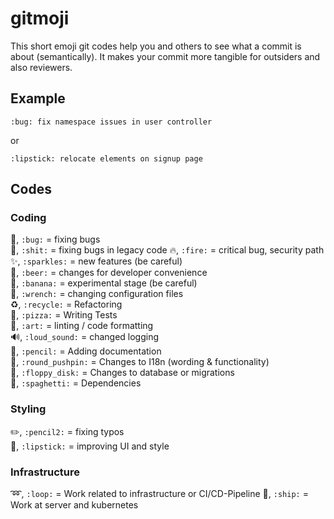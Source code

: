# gitmoji
This short emoji git codes help you and others to see what a commit is about (semantically).
It makes your commit more tangible for outsiders and also reviewers.

## Example
```
:bug: fix namespace issues in user controller
```
or
```
:lipstick: relocate elements on signup page
```

## Codes

### Coding
:bug:, `:bug:` = fixing bugs  
:shit:, `:shit:` = fixing bugs in legacy code 
:fire:, `:fire:` = critical bug, security path   
:sparkles:, `:sparkles:` = new features (be careful)  
:beer:, `:beer:` = changes for developer convenience  
:banana:, `:banana:` = experimental stage (be careful)  
:wrench:, `:wrench:` = changing configuration files   
:recycle:, `:recycle:` = Refactoring  
:pizza:, `:pizza:` = Writing Tests  
:art:, `:art:` = linting / code formatting  
:loud_sound:, `:loud_sound:` = changed logging  
:pencil:, `:pencil:` = Adding documentation  
:round_pushpin:, `:round_pushpin:` = Changes to I18n (wording & functionality)  
:floppy_disk:, `:floppy_disk:` = Changes to database or migrations  
:spaghetti:, `:spaghetti:` = Dependencies  


### Styling 
:pencil2:, `:pencil2:` = fixing typos  
:lipstick:, `:lipstick:` = improving UI and style  

### Infrastructure
:loop:, `:loop:` = Work related to infrastructure or CI/CD-Pipeline 
:ship:, `:ship:` = Work at server and kubernetes






